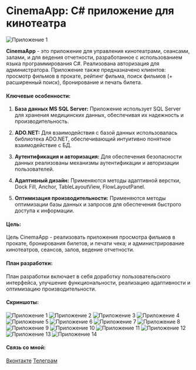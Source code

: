 # CinemaApp: C# приложение для кинотеатра

![Приложение 1](screenshots/kino.ico)
  
  **CinemaApp** - это приложение для управления кинотеатрами, сеансами, залами, и для ведения отчетности, разработанное с использованием языка программирования C#. Реализована авторизация для администратора. Приложение также предназначено клиентов: просмотр фильмов в прокате, рейтинг фильма, поиск фильмов (+ расширенный поиск), бронирование и печать билета.
  
  </div>
</div>

#### Ключевые особенности:

1. **База данных MS SQL Server:** Приложение использует SQL Server для хранения медицинских данных, обеспечивая их надежность и производительность.

2. **ADO.NET:** Для взаимодействия с базой данных использовалась библиотека ADO.NET, обеспечивающий интуитивно понятное взаимодействие с БД.

3. **Аутентификация и авторизация:** Для обеспечения безопасности данных реализованы механизмы аутентификации и авторизации пользователей.

4. **Адаптивный дизайн:** Применяются методы адаптивной верстки, Dock Fill, Anchor, TableLayoutView, FlowLayoutPanel.

5. **Оптимизация производительности:** Применяются методы оптимизации базы данных и запросов для обеспечения быстрого доступа к информации.


#### Цель:

Цель CinemaApp - реализовать приложения просмотра фильмов в прокате, бронирования билетов, и печати чека; и администрирование кинотеатров, сеансов, залов, ведение отчетности.

#### План разработки:

План разработки включает в себя доработку пользовательского интерфейса, улучшение функциональности, реализацию адаптивности и оптимизацию производительности.

#### Скриншоты:
![Приложение 1](screenshots/1.png)
![Приложение 2](screenshots/2.png)
![Приложение 3](screenshots/3.png)
![Приложение 4](screenshots/4.png)
![Приложение 5](screenshots/5.png)
![Приложение 6](screenshots/6.png)
![Приложение 7](screenshots/7.png)
![Приложение 8](screenshots/8.png)
![Приложение 9](screenshots/9.png)
![Приложение 10](screenshots/10.png)
![Приложение 11](screenshots/11.png)
![Приложение 12](screenshots/12.png)
![Приложение 13](screenshots/13.png)
![Приложение 14](screenshots/14.png)

#### Связь со мной:
[Вконтакте](https://vk.com/true_lnz/)
[Телеграм](https://t.me/lansonz/)
